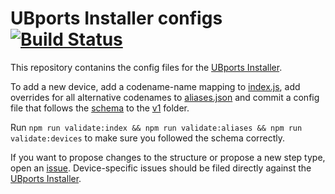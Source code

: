 # UBports Installer configs [![Build Status](https://travis-ci.org/ubports/installer-configs.svg?branch=master)](https://travis-ci.org/ubports/installer-configs)

This repository contanins the config files for the [UBports Installer](https://github.com/ubports/ubports-installer).

To add a new device, add a codename-name mapping to [index.js](./index.js), add overrides for all alternative codenames to [aliases.json](./aliases.json) and commit a config file that follows the [schema](./v1/_device.schema.json) to the [v1](./v1) folder.

Run `npm run validate:index && npm run validate:aliases && npm run validate:devices` to make sure you followed the schema correctly.

If you want to propose changes to the structure or propose a new step type, open an [issue](https://github.com/ubports/installer-configs/issues/new). Device-specific issues should be filed directly against the [UBports Installer](https://github.com/ubports/ubports-installer/issues/new).


